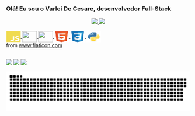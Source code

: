 ### Olá! Eu sou o Varlei De Cesare, desenvolvedor Full-Stack
<div align="center">
        <a href="https://github.com/VarleiDeCesare">
        <img height="180em" src="https://github-readme-stats.vercel.app/api?username=VarleiDeCesare&show_icons=true&theme=dark&include_all_commits=true&count_private=true"/>
        <img height="180em" src="https://github-readme-stats.vercel.app/api/top-langs/?username=VarleiDeCesare&layout=compact&langs_count=7&theme=dark"/>
      </div>
<div style="display: inline_block"><br>
        <img align="center" height="30" width="40" src="https://raw.githubusercontent.com/devicons/devicon/master/icons/javascript/javascript-plain.svg">
        <img align="center" height="30" width="40" src="https://cdn.jsdelivr.net/gh/devicons/devicon/icons/vuejs/vuejs-original.svg"/>
        <img align="center" height="30" width="40" src="https://cdn.jsdelivr.net/gh/devicons/devicon/icons/php/php-original.svg" />
        <img align="center" height="30" width="40" src="https://raw.githubusercontent.com/devicons/devicon/master/icons/html5/html5-original.svg">
        <img align="center" height="30" width="40" src="https://raw.githubusercontent.com/devicons/devicon/master/icons/css3/css3-original.svg">
        <img align="center" height="30" width="40" src="https://raw.githubusercontent.com/devicons/devicon/master/icons/python/python-original.svg">  
        <div><a href="https://www.freepik.com"></a> from <a href="https://www.flaticon.com/" title="Flaticon">www.flaticon.com</a></div>
</div>
  
  ##
 
<div> 
  <a href="https://instagram.com/varlei_cesare" target="_blank"><img src="https://img.shields.io/badge/-Instagram-%23E4405F?style=for-the-badge&logo=instagram&logoColor=white" target="_blank"></a>
  <a href = "mailto:varleidecesare2222@gmail.com"><img src="https://img.shields.io/badge/-Gmail-%23333?style=for-the-badge&logo=gmail&logoColor=white" target="_blank"></a>     
  <a href="https://www.linkedin.com/in/https://www.linkedin.com/in/varlei-de-cesare-7283741ab/" target="_blank"><img src="https://img.shields.io/badge/-LinkedIn-%230077B5?style=for-the-badge&logo=linkedin&logoColor=white" target="_blank"></a>

        
![Snake animation](https://github.com/VarleiDeCesare/VarleiDeCesare/blob/output/github-contribution-grid-snake.svg)
